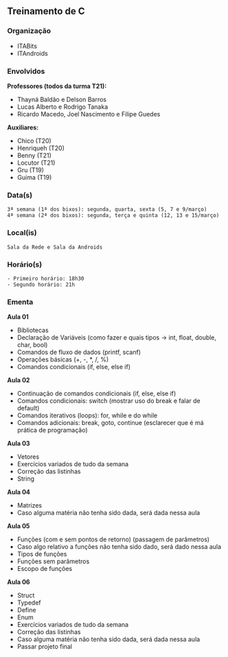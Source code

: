 ## Treinamento de C

### Organização
- ITABits
- ITAndroids

### Envolvidos

**Professores (todos da turma T21):**
- Thayná Baldão e Delson Barros
- Lucas Alberto e Rodrigo Tanaka
- Ricardo Macedo, Joel Nascimento e Filipe Guedes

**Auxiliares:**
- Chico (T20)
- Henriqueh (T20)
- Benny (T21)
- Locutor (T21)
- Gru (T19)
- Guima (T19)

### Data(s)
	3ª semana (1ª dos bixos): segunda, quarta, sexta (5, 7 e 9/março)
	4ª semana (2ª dos bixos): segunda, terça e quinta (12, 13 e 15/março)
	
### Local(is)
	Sala da Rede e Sala da Androids
	
### Horário(s)
	- Primeiro horário: 18h30
	- Segundo horário: 21h
	
### Ementa

**Aula 01**
- Bibliotecas
- Declaração de Variáveis (como fazer e quais tipos -> int, float, double, char, bool)
- Comandos de fluxo de dados (printf, scanf)
- Operações básicas (+, -, *, /, %)
- Comandos condicionais (if, else, else if)

**Aula 02**
- Continuação de comandos condicionais (if, else, else if)
- Comandos condicionais: switch (mostrar uso do break e falar de default)
- Comandos iterativos (loops): for, while e do while
- Comandos adicionais: break, goto, continue (esclarecer que é má prática de programação)

**Aula 03**
- Vetores
- Exercícios variados de tudo da semana
- Correção das listinhas
- String

**Aula 04**
- Matrizes
- Caso alguma matéria não tenha sido dada, será dada nessa aula

**Aula 05**
- Funções (com e sem pontos de retorno) (passagem de parâmetros)
- Caso algo relativo a funções não tenha sido dado, será dado nessa aula
- Tipos de funções
- Funções sem parâmetros
- Escopo de funções

**Aula 06**
- Struct
- Typedef
- Define
- Enum
- Exercícios variados de tudo da semana
- Correção das listinhas
- Caso alguma matéria não tenha sido dada, será dada nessa aula
- Passar projeto final
